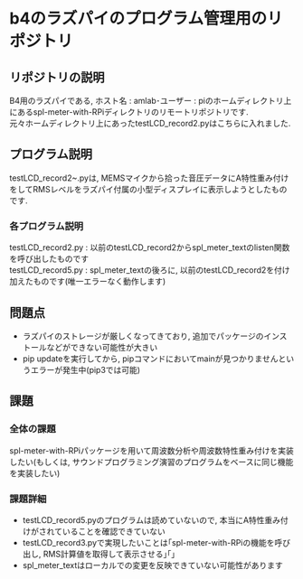 # b4のラズパイのプログラム管理用のリポジトリ  

## リポジトリの説明  
B4用のラズパイである, ホスト名 : amlab･ユーザー : piのホームディレクトリ上にあるspl-meter-with-RPiディレクトリのリモートリポジトリです.  
元々ホームディレクトリ上にあったtestLCD_record2.pyはこちらに入れました.  

## プログラム説明  
testLCD_record2~.pyは, MEMSマイクから拾った音圧データにA特性重み付けをしてRMSレベルをラズパイ付属の小型ディスプレイに表示しようとしたものです.  
### 各プログラム説明  

testLCD_record2.py : 以前のtestLCD_record2からspl_meter_textのlisten関数を呼び出したものです  
testLCD_record5.py : spl_meter_textの後ろに, 以前のtestLCD_record2を付け加えたものです(唯一エラーなく動作します)  

## 問題点  

* ラズパイのストレージが厳しくなってきており, 追加でパッケージのインストールなどができない可能性が大きい  
* pip updateを実行してから, pipコマンドにおいてmainが見つかりませんというエラーが発生中(pip3では可能)

## 課題   
### 全体の課題
spl-meter-with-RPiパッケージを用いて周波数分析や周波数特性重み付けを実装したい(もしくは, サウンドプログラミング演習のプログラムをベースに同じ機能を実装したい)  
### 課題詳細
* testLCD_record5.pyのプログラムは読めていないので, 本当にA特性重み付けがされていることを確認できていない  
* testLCD_record3.pyで実現したいことは｢spl-meter-with-RPiの機能を呼び出し, RMS計算値を取得して表示させる｣｢｣ 
* spl_meter_textはローカルでの変更を反映できていない可能性があります
